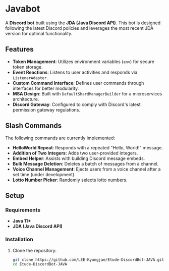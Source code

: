 # Javabot

A **Discord bot** built using the **JDA (Java Discord API)**. This bot is designed following the latest Discord policies and leverages the most recent JDA version for optimal functionality.

## Features

- **Token Management**: Utilizes environment variables (`env`) for secure token storage.
- **Event Reactions**: Listens to user activities and responds via `ListenerAdapter`.
- **Custom Command Interface**: Defines user commands through interfaces for better modularity.
- **MSA Design**: Built with `DefaultShardManagerBuilder` for a microservices architecture.
- **Discord Gateway**: Configured to comply with Discord's latest permission gateway regulations.

## Slash Commands

The following commands are currently implemented:
- **HelloWorld Repeat**: Responds with a repeated "Hello, World!" message.
- **Addition of Two Integers**: Adds two user-provided integers.
- **Embed Helper**: Assists with building Discord message embeds.
- **Bulk Message Deletion**: Deletes a batch of messages from a channel.
- **Voice Channel Management**: Ejects users from a voice channel after a set time (under development).
- **Lotto Number Picker**: Randomly selects lotto numbers.

## Setup

### Requirements

- **Java 11+**
- **JDA (Java Discord API)**

### Installation

1. Clone the repository:
   ```bash
   git clone https://github.com/LEE-Kyungjae/Etude-DiscordBot-JAVA.git
   cd Etude-DiscordBot-JAVA
